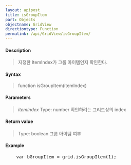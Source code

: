 ```yaml
---
layout: apipost
title: isGroupItem
part: Objects
objectname: GridView
directiontype: Function
permalink: /api/GridView/isGroupItem/
---
```



#### Description

> 지정한 ItemIndex가 그룹 아이템인지 확인한다.

#### Syntax

> function isGroupItem(itemIndex)

#### Parameters

> *itemIndex*
> Type: number
> 확인하려는 그리드상의 index

#### Return value

> Type: boolean
> 그룹 아이템 여부

#### Example

<pre class="prettyprint">
    var bGroupItem = grid.isGroupItem(1);
</pre>

